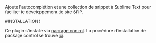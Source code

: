 Ajoute l'autocomplétion et une collection de snippet à Sublime Text pour faciliter le développement de site SPIP.

#INSTALLATION !

Ce plugin s’installe via [package control](http://wbond.net/sublime_packages/package_control).
La procédure d’installation de package control se trouve [ici](http://wbond.net/sublime_packages/package_control/installation).